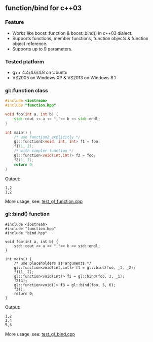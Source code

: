 ## function/bind for c++03

### Feature
- Works like boost::function & boost::bind() in c++03 dialect.
- Supports functions, member functions, function objects & function object reference.
- Supports up to 9 parameters.

### Tested platform
- g++ 4.4/4.6/4.8 on Ubuntu
- VS2005 on Windows XP & VS2013 on Windows 8.1

### gl::function class
```c++
#include <iostream>
#include "function.hpp"

void foo(int a, int b) {
    std::cout << a << ","<< b << std::endl;
}

int main() {
    /* use function2 explicitly */
    gl::function2<void, int, int> f1 = foo;
    f1(1, 2);
    /* with simpler function */
    gl::function<void(int,int)> f2 = foo;
    f2(1, 2);
    return 0;
}
```
Output:
```
1,2
1,2
```
More usage, see: [test_gl_function.cpp](test_gl_function.cpp)

### gl::bind() function
```
#include <iostream>
#include "function.hpp"
#include "bind.hpp"

void foo(int a, int b) {
    std::cout << a << ","<< b << std::endl;
}

int main() {
	/* use placeholders as arguments */
    gl::function<void(int,int)> f1 = gl::bind(foo, _1, _2);
    f1(1, 2);
    gl::function<void(int)> f2 = gl::bind(foo, 3, _1);
    f2(4);
    gl::function<void()> f3 = gl::bind(foo, 5, 6);
    f3();
    return 0;
}
```
Output:
```
1,2
3,4
5,6
```
More usage, see: [test_gl_bind.cpp](test_gl_bind.cpp)
